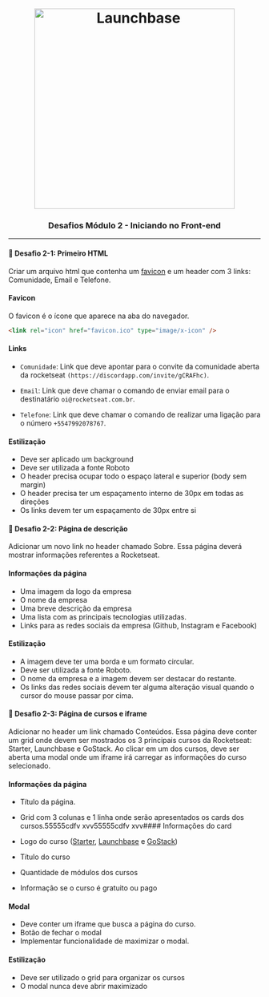 ﻿<h1 align="center">
    <img alt="Launchbase" src="https://storage.googleapis.com/golden-wind/bootcamp-launchbase/logo.png" width="400px" />
</h1>

<h3 align="center">
  Desafios Módulo 2 - Iniciando no Front-end
</h3>

---

#### :rocket: Desafio 2-1: Primeiro HTML

Criar um arquivo html que contenha um [favicon](https://raw.githubusercontent.com/Rocketseat/bootcamp-launchbase-desafios-02/master/desafios/favicon.ico) e um header com 3 links: Comunidade, Email e Telefone.

#### Favicon

O favicon é o ícone que aparece na aba do navegador.

```html
<link rel="icon" href="favicon.ico" type="image/x-icon" />
```

#### Links

- `Comunidade`: Link que deve apontar para o convite da comunidade aberta da rocketseat `(https://discordapp.com/invite/gCRAFhc)`.

- `Email`: Link que deve chamar o comando de enviar email para o destinatário `oi@rocketseat.com.br`.

- `Telefone`: Link que deve chamar o comando de realizar uma ligação para o número `+5547992078767`.

#### Estilização

- Deve ser aplicado um background
- Deve ser utilizada a fonte Roboto
- O header precisa ocupar todo o espaço lateral e superior (body sem margin)
- O header precisa ter um espaçamento interno de 30px em todas as direções
- Os links devem ter um espaçamento de 30px entre si

#### :rocket: Desafio 2-2: Página de descrição

Adicionar um novo link no header chamado Sobre. Essa página deverá mostrar informações referentes a Rocketseat.

#### Informações da página

- Uma imagem da logo da empresa
- O nome da empresa
- Uma breve descrição da empresa
- Uma lista com as principais tecnologias utilizadas.
- Links para as redes sociais da empresa (Github, Instagram e Facebook)

#### Estilização

- A imagem deve ter uma borda e um formato circular.
- Deve ser utilizada a fonte Roboto.
- O nome da empresa e a imagem devem ser destacar do restante.
- Os links das redes sociais devem ter alguma alteração visual quando o cursor do mouse passar por cima.

#### :rocket: Desafio 2-3: Página de cursos e iframe

Adicionar no header um link chamado Conteúdos. Essa página deve conter um grid onde devem ser mostrados os 3 principais cursos da Rocketseat: Starter, Launchbase e GoStack. Ao clicar em um dos cursos, deve ser aberta uma modal onde um iframe irá carregar as informações do curso selecionado.

#### Informações da página

- Título da página.
- Grid com 3 colunas e 1 linha onde serão apresentados os cards dos cursos.55555cdfv xvv55555cdfv xvv#### Informações do card

- Logo do curso ([Starter](https://skylab.rocketseat.com.br/static/64c237ccff807c054339a62d53b4b402.svg), [Launchbase](https://skylab.rocketseat.com.br/static/0828532024cb46921a6b5e941f8d788d.svg) e [GoStack](https://skylab.rocketseat.com.br/static/83a178a0653dab1d55e2ed7946465975.svg))
- Título do curso
- Quantidade de módulos dos cursos
- Informação se o curso é gratuito ou pago

#### Modal

- Deve conter um iframe que busca a página do curso. 
- Botão de fechar o modal
- Implementar funcionalidade de maximizar o modal.

#### Estilização

- Deve ser utilizado o grid para organizar os cursos
- O modal nunca deve abrir maximizado